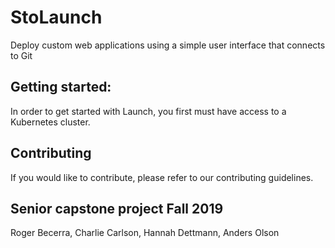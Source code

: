 # StoLaunch

Deploy custom web applications using a simple user interface that connects to Git

## Getting started:

In order to get started with Launch, you first must have access to a Kubernetes cluster.

## Contributing

If you would like to contribute, please refer to our contributing guidelines.

## Senior capstone project Fall 2019

Roger Becerra, Charlie Carlson, Hannah Dettmann, Anders Olson